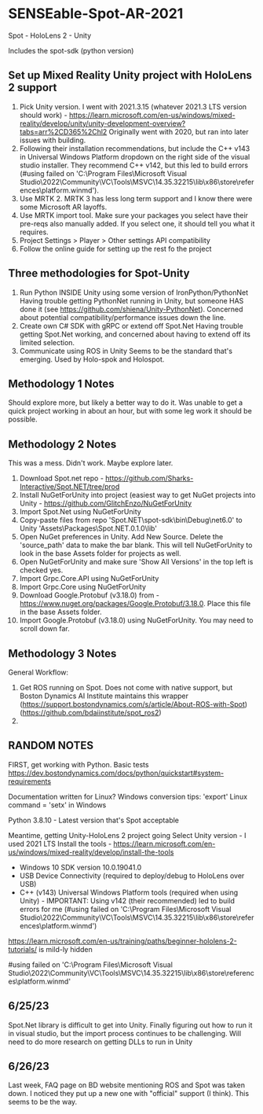# SENSEable-Spot-AR-2021
 Spot - HoloLens 2 - Unity

Includes the spot-sdk (python version)

## Set up Mixed Reality Unity project with HoloLens 2 support

1. Pick Unity version. I went with 2021.3.15 (whatever 2021.3 LTS version should work) - https://learn.microsoft.com/en-us/windows/mixed-reality/develop/unity/unity-development-overview?tabs=arr%2CD365%2Chl2
	Originally went with 2020, but ran into later issues with building.
2. Following their installation recommendations, but include the C++ v143 in Universal Windows Platform dropdown on the right side of the visual studio installer. They recommend C++ v142, but this led to build errors (#using failed on 'C:\Program Files\Microsoft Visual Studio\2022\Community\VC\Tools\MSVC\14.35.32215\lib\x86\store\references\platform.winmd').
3. Use MRTK 2. MRTK 3 has less long term support and I know there were some Microsoft AR layoffs.
4. Use MRTK import tool. Make sure your packages you select have their pre-reqs also manually added. If you select one, it should tell you what it requires.
5. Project Settings > Player > Other settings API compatibility
6. Follow the online guide for setting up the rest fo the project 

## Three methodologies for Spot-Unity

1. Run Python INSIDE Unity using some version of IronPython/PythonNet
	Having trouble getting PythonNet running in Unity, but someone HAS done it (see https://github.com/shiena/Unity-PythonNet). Concerned about potential compatibility/performance issues down the line.
2. Create own C# SDK with gRPC or extend off Spot.Net
	Having trouble getting Spot.Net working, and concerned about having to extend off its limited selection.
3. Communicate using ROS in Unity
	Seems to be the standard that's emerging. Used by Holo-spok and Holospot. 

## Methodology 1 Notes

Should explore more, but likely a better way to do it. Was unable to get a quick project working in about an hour, but with some leg work it should be possible.

## Methodology 2 Notes

This was a mess. Didn't work. Maybe explore later. 

1. Download Spot.net repo - https://github.com/Sharks-Interactive/Spot.NET/tree/prod
2. Install NuGetForUnity into project (easiest way to get NuGet projects into Unity - https://github.com/GlitchEnzo/NuGetForUnity
3. Import Spot.Net using NuGetForUnity
4. Copy-paste files from repo 'Spot.NET\spot-sdk\bin\Debug\net6.0' to Unity 'Assets\Packages\Spot.NET.0.1.0\lib'
5. Open NuGet preferences in Unity. Add New Source. Delete the 'source_path' data to make the bar blank. This will tell NuGetForUnity to look in the base Assets folder for projects as well.
6. Open NuGetForUnity and make sure 'Show All Versions' in the top left is checked yes. 
5. Import Grpc.Core.API using NuGetForUnity
6. Import Grpc.Core using NuGetForUnity
5. Download Google.Protobuf (v3.18.0) from - https://www.nuget.org/packages/Google.Protobuf/3.18.0. Place this file in the base Assets folder.
7. Import Google.Protobuf (v3.18.0) using NuGetForUnity. You may need to scroll down far.

## Methodology 3 Notes

General Workflow:
1. Get ROS running on Spot. Does not come with native support, but Boston Dynamics AI Institute maintains this wrapper (https://support.bostondynamics.com/s/article/About-ROS-with-Spot) (https://github.com/bdaiinstitute/spot_ros2)
2. 

## RANDOM NOTES

FIRST, get working with Python. Basic tests
https://dev.bostondynamics.com/docs/python/quickstart#system-requirements

Documentation written for Linux? Windows conversion tips: 'export' Linux command = 'setx' in Windows

Python 3.8.10 - Latest version that's Spot acceptable

Meantime, getting Unity-HoloLens 2 project going
Select Unity version - I used 2021 LTS
Install the tools - https://learn.microsoft.com/en-us/windows/mixed-reality/develop/install-the-tools
* Windows 10 SDK version 10.0.19041.0
* USB Device Connectivity (required to deploy/debug to HoloLens over USB)
* C++ (v143) Universal Windows Platform tools (required when using Unity) - IMPORTANT: Using v142 (their recommended) led to build errors for me (#using failed on 'C:\Program Files\Microsoft Visual Studio\2022\Community\VC\Tools\MSVC\14.35.32215\lib\x86\store\references\platform.winmd')

https://learn.microsoft.com/en-us/training/paths/beginner-hololens-2-tutorials/ is mild-ly hidden

#using failed on 'C:\Program Files\Microsoft Visual Studio\2022\Community\VC\Tools\MSVC\14.35.32215\lib\x86\store\references\platform.winmd'


## 6/25/23

Spot.Net library is difficult to get into Unity. Finally figuring out how to run it in visual studio, but the import process continues to be challenging. Will need to do more research on getting DLLs to run in Unity

## 6/26/23

Last week, FAQ page on BD website mentioning ROS and Spot was taken down. I noticed they put up a new one with "official" support (I think). This seems to be the way.